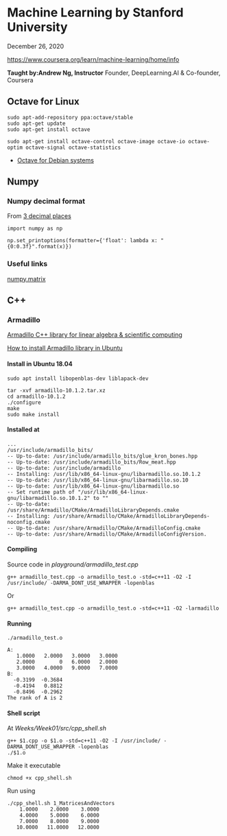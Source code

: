 # Machine Learning by Stanford University

December 26, 2020

https://www.coursera.org/learn/machine-learning/home/info


**Taught by:Andrew Ng, Instructor**
Founder, DeepLearning.AI & Co-founder, Coursera

## Octave for Linux

```
sudo apt-add-repository ppa:octave/stable
sudo apt-get update
sudo apt-get install octave

sudo apt-get install octave-control octave-image octave-io octave-optim octave-signal octave-statistics
```

* [Octave for Debian systems](https://wiki.octave.org/Octave_for_Debian_systems)

## Numpy

### Numpy decimal format

From [3 decimal places](https://stackoverflow.com/questions/22222818/how-to-printing-numpy-array-with-3-decimal-places)

```
import numpy as np

np.set_printoptions(formatter={'float': lambda x: "{0:0.3f}".format(x)})
```


### Useful links

[numpy.matrix](https://numpy.org/doc/stable/reference/generated/numpy.matrix.html)

## C++ 

### Armadillo

[Armadillo C++ library for linear algebra & scientific computing](http://arma.sourceforge.net/docs.html#syntax)

[How to install Armadillo library in Ubuntu](http://codingadventures.org/2020/05/24/how-to-install-armadillo-library-in-ubuntu/)


#### Install in Ubuntu 18.04

```
sudo apt install libopenblas-dev liblapack-dev

tar -xvf armadillo-10.1.2.tar.xz
cd armadillo-10.1.2
./configure
make
sudo make install

```

#### Installed at

```
...
/usr/include/armadillo_bits/
-- Up-to-date: /usr/include/armadillo_bits/glue_kron_bones.hpp
-- Up-to-date: /usr/include/armadillo_bits/Row_meat.hpp
-- Up-to-date: /usr/include/armadillo
-- Installing: /usr/lib/x86_64-linux-gnu/libarmadillo.so.10.1.2
-- Up-to-date: /usr/lib/x86_64-linux-gnu/libarmadillo.so.10
-- Up-to-date: /usr/lib/x86_64-linux-gnu/libarmadillo.so
-- Set runtime path of "/usr/lib/x86_64-linux-gnu/libarmadillo.so.10.1.2" to ""
-- Up-to-date: /usr/share/Armadillo/CMake/ArmadilloLibraryDepends.cmake
-- Installing: /usr/share/Armadillo/CMake/ArmadilloLibraryDepends-noconfig.cmake
-- Up-to-date: /usr/share/Armadillo/CMake/ArmadilloConfig.cmake
-- Up-to-date: /usr/share/Armadillo/CMake/ArmadilloConfigVersion.
```

#### Compiling 

Source code in *playground/armadillo_test.cpp*

```
g++ armadillo_test.cpp -o armadillo_test.o -std=c++11 -O2 -I /usr/include/ -DARMA_DONT_USE_WRAPPER -lopenblas
```

Or 

```
g++ armadillo_test.cpp -o armadillo_test.o -std=c++11 -O2 -larmadillo
```


#### Running 

```
./armadillo_test.o 

A:
   1.0000   2.0000   3.0000   3.0000
   2.0000        0   6.0000   2.0000
   3.0000   4.0000   9.0000   7.0000
B:
  -0.3199  -0.3684
  -0.4194   0.8812
  -0.8496  -0.2962
The rank of A is 2
```

#### Shell script

At *Weeks/Week01/src/cpp_shell.sh*

```
g++ $1.cpp -o $1.o -std=c++11 -O2 -I /usr/include/ -DARMA_DONT_USE_WRAPPER -lopenblas
./$1.o
```

Make it executable

```
chmod +x cpp_shell.sh
```

Run using 
```
./cpp_shell.sh 1_MatricesAndVectors
    1.0000    2.0000    3.0000
    4.0000    5.0000    6.0000
    7.0000    8.0000    9.0000
   10.0000   11.0000   12.0000
```



